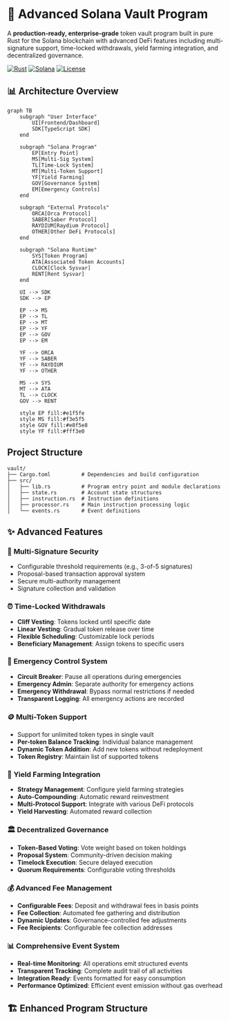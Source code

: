 # 🔐 Advanced Solana Vault Program

A **production-ready, enterprise-grade** token vault program built in pure Rust for the Solana blockchain with advanced DeFi features including multi-signature support, time-locked withdrawals, yield farming integration, and decentralized governance.

[![Rust](https://img.shields.io/badge/rust-1.70%2B-orange)](https://www.rust-lang.org/)
[![Solana](https://img.shields.io/badge/solana-1.18-blue)](https://solana.com/)
[![License](https://img.shields.io/badge/license-MIT-green)](LICENSE)

## 📊 Architecture Overview

```mermaid
graph TB
    subgraph "User Interface"
        UI[Frontend/Dashboard]
        SDK[TypeScript SDK]
    end

    subgraph "Solana Program"
        EP[Entry Point]
        MS[Multi-Sig System]
        TL[Time-Lock System]
        MT[Multi-Token Support]
        YF[Yield Farming]
        GOV[Governance System]
        EM[Emergency Controls]
    end

    subgraph "External Protocols"
        ORCA[Orca Protocol]
        SABER[Saber Protocol]
        RAYDIUM[Raydium Protocol]
        OTHER[Other DeFi Protocols]
    end

    subgraph "Solana Runtime"
        SYS[Token Program]
        ATA[Associated Token Accounts]
        CLOCK[Clock Sysvar]
        RENT[Rent Sysvar]
    end

    UI --> SDK
    SDK --> EP

    EP --> MS
    EP --> TL
    EP --> MT
    EP --> YF
    EP --> GOV
    EP --> EM

    YF --> ORCA
    YF --> SABER
    YF --> RAYDIUM
    YF --> OTHER

    MS --> SYS
    MT --> ATA
    TL --> CLOCK
    GOV --> RENT

    style EP fill:#e1f5fe
    style MS fill:#f3e5f5
    style GOV fill:#e8f5e8
    style YF fill:#fff3e0
```



## Project Structure

```
vault/
├── Cargo.toml          # Dependencies and build configuration
├── src/
│   ├── lib.rs          # Program entry point and module declarations
│   ├── state.rs        # Account state structures
│   ├── instruction.rs  # Instruction definitions
│   ├── processor.rs    # Main instruction processing logic
│   └── events.rs       # Event definitions
```

## ✨ Advanced Features

### 🔐 **Multi-Signature Security**
- Configurable threshold requirements (e.g., 3-of-5 signatures)
- Proposal-based transaction approval system
- Secure multi-authority management
- Signature collection and validation

### ⏰ **Time-Locked Withdrawals**
- **Cliff Vesting**: Tokens locked until specific date
- **Linear Vesting**: Gradual token release over time
- **Flexible Scheduling**: Customizable lock periods
- **Beneficiary Management**: Assign tokens to specific users

### 🚨 **Emergency Control System**
- **Circuit Breaker**: Pause all operations during emergencies
- **Emergency Admin**: Separate authority for emergency actions
- **Emergency Withdrawal**: Bypass normal restrictions if needed
- **Transparent Logging**: All emergency actions are recorded

### 🪙 **Multi-Token Support**
- Support for unlimited token types in single vault
- **Per-token Balance Tracking**: Individual balance management
- **Dynamic Token Addition**: Add new tokens without redeployment
- **Token Registry**: Maintain list of supported tokens

### 🌾 **Yield Farming Integration**
- **Strategy Management**: Configure yield farming strategies
- **Auto-Compounding**: Automatic reward reinvestment
- **Multi-Protocol Support**: Integrate with various DeFi protocols
- **Yield Harvesting**: Automated reward collection

### 🏛️ **Decentralized Governance**
- **Token-Based Voting**: Vote weight based on token holdings
- **Proposal System**: Community-driven decision making
- **Timelock Execution**: Secure delayed execution
- **Quorum Requirements**: Configurable voting thresholds

### 💰 **Advanced Fee Management**
- **Configurable Fees**: Deposit and withdrawal fees in basis points
- **Fee Collection**: Automated fee gathering and distribution
- **Dynamic Updates**: Governance-controlled fee adjustments
- **Fee Recipients**: Configurable fee collection addresses

### 📊 **Comprehensive Event System**
- **Real-time Monitoring**: All operations emit structured events
- **Transparent Tracking**: Complete audit trail of all activities
- **Integration Ready**: Events formatted for easy consumption
- **Performance Optimized**: Efficient event emission without gas overhead

## 🏗️ Enhanced Program Structure




